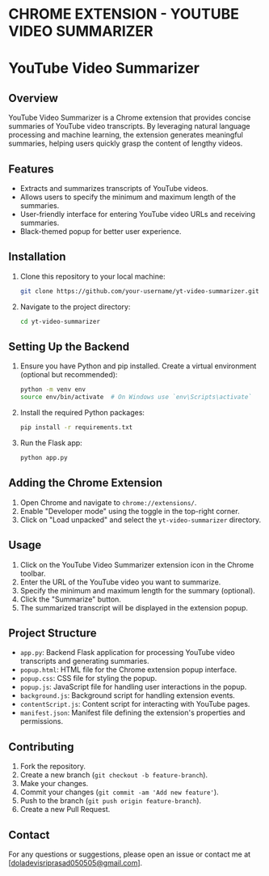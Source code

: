 # CHROME EXTENSION - YOUTUBE VIDEO SUMMARIZER
# YouTube Video Summarizer

## Overview

YouTube Video Summarizer is a Chrome extension that provides concise summaries of YouTube video transcripts. By leveraging natural language processing and machine learning, the extension generates meaningful summaries, helping users quickly grasp the content of lengthy videos.

## Features

- Extracts and summarizes transcripts of YouTube videos.
- Allows users to specify the minimum and maximum length of the summaries.
- User-friendly interface for entering YouTube video URLs and receiving summaries.
- Black-themed popup for better user experience.

## Installation

1. Clone this repository to your local machine:
    ```sh
    git clone https://github.com/your-username/yt-video-summarizer.git
    ```
2. Navigate to the project directory:
    ```sh
    cd yt-video-summarizer
    ```

## Setting Up the Backend

1. Ensure you have Python and pip installed. Create a virtual environment (optional but recommended):
    ```sh
    python -m venv env
    source env/bin/activate  # On Windows use `env\Scripts\activate`
    ```
2. Install the required Python packages:
    ```sh
    pip install -r requirements.txt
    ```
3. Run the Flask app:
    ```sh
    python app.py
    ```

## Adding the Chrome Extension

1. Open Chrome and navigate to `chrome://extensions/`.
2. Enable "Developer mode" using the toggle in the top-right corner.
3. Click on "Load unpacked" and select the `yt-video-summarizer` directory.

## Usage

1. Click on the YouTube Video Summarizer extension icon in the Chrome toolbar.
2. Enter the URL of the YouTube video you want to summarize.
3. Specify the minimum and maximum length for the summary (optional).
4. Click the "Summarize" button.
5. The summarized transcript will be displayed in the extension popup.

## Project Structure

- `app.py`: Backend Flask application for processing YouTube video transcripts and generating summaries.
- `popup.html`: HTML file for the Chrome extension popup interface.
- `popup.css`: CSS file for styling the popup.
- `popup.js`: JavaScript file for handling user interactions in the popup.
- `background.js`: Background script for handling extension events.
- `contentScript.js`: Content script for interacting with YouTube pages.
- `manifest.json`: Manifest file defining the extension's properties and permissions.

## Contributing

1. Fork the repository.
2. Create a new branch (`git checkout -b feature-branch`).
3. Make your changes.
4. Commit your changes (`git commit -am 'Add new feature'`).
5. Push to the branch (`git push origin feature-branch`).
6. Create a new Pull Request.

## Contact

For any questions or suggestions, please open an issue or contact me at [doladevisriprasad050505@gmail.com].

